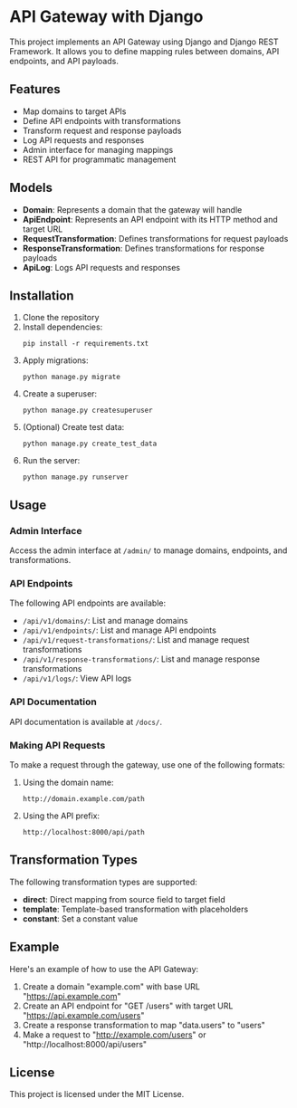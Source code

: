 # API Gateway with Django

This project implements an API Gateway using Django and Django REST Framework. It allows you to define mapping rules between domains, API endpoints, and API payloads.

## Features

- Map domains to target APIs
- Define API endpoints with transformations
- Transform request and response payloads
- Log API requests and responses
- Admin interface for managing mappings
- REST API for programmatic management

## Models

- **Domain**: Represents a domain that the gateway will handle
- **ApiEndpoint**: Represents an API endpoint with its HTTP method and target URL
- **RequestTransformation**: Defines transformations for request payloads
- **ResponseTransformation**: Defines transformations for response payloads
- **ApiLog**: Logs API requests and responses

## Installation

1. Clone the repository
2. Install dependencies:
   ```
   pip install -r requirements.txt
   ```
3. Apply migrations:
   ```
   python manage.py migrate
   ```
4. Create a superuser:
   ```
   python manage.py createsuperuser
   ```
5. (Optional) Create test data:
   ```
   python manage.py create_test_data
   ```
6. Run the server:
   ```
   python manage.py runserver
   ```

## Usage

### Admin Interface

Access the admin interface at `/admin/` to manage domains, endpoints, and transformations.

### API Endpoints

The following API endpoints are available:

- `/api/v1/domains/`: List and manage domains
- `/api/v1/endpoints/`: List and manage API endpoints
- `/api/v1/request-transformations/`: List and manage request transformations
- `/api/v1/response-transformations/`: List and manage response transformations
- `/api/v1/logs/`: View API logs

### API Documentation

API documentation is available at `/docs/`.

### Making API Requests

To make a request through the gateway, use one of the following formats:

1. Using the domain name:
   ```
   http://domain.example.com/path
   ```

2. Using the API prefix:
   ```
   http://localhost:8000/api/path
   ```

## Transformation Types

The following transformation types are supported:

- **direct**: Direct mapping from source field to target field
- **template**: Template-based transformation with placeholders
- **constant**: Set a constant value

## Example

Here's an example of how to use the API Gateway:

1. Create a domain "example.com" with base URL "https://api.example.com"
2. Create an API endpoint for "GET /users" with target URL "https://api.example.com/users"
3. Create a response transformation to map "data.users" to "users"
4. Make a request to "http://example.com/users" or "http://localhost:8000/api/users"

## License

This project is licensed under the MIT License.